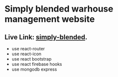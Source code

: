 # Simply blended warhouse management website

## Live Link: [simply-blended](https://github.com/facebook/create-react-app).

- use react-router
- use react-icon
- use react bootstrap
- use react firebase hooks
- use mongodb express
